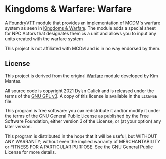 # Kingdoms & Warfare: Warfare

A [FoundryVTT](https://foundryvtt.com/) module that provides an implementation of MCDM's warfare system as seen in [Kingdoms & Warfare](https://shop.mcdmproductions.com/products/kingdoms-and-warfare-book). The module adds a special sheet for NPC Actors that designates them as a unit and allows you to input any units created with the warfare system.

This project is not affiliated with MCDM and is in no way endorsed by them.

## License

This project is derived from the original [Warfare](https://bitbucket.org/Fyorl/warfare/src) module developed by Kim Mantas.

All source code is copyright 2021 Dylan Gulick and is released under the terms of the [GNU GPL v3](https://www.gnu.org/licenses/gpl-3.0.en.html). A copy of this license is available in the `LICENSE` file.

This program is free software: you can redistribute it and/or modify it under the terms of the GNU General Public License as published by the Free Software Foundation, either version 3 of the License, or (at your option) any later version.

This program is distributed in the hope that it will be useful, but WITHOUT ANY WARRANTY; without even the implied warranty of MERCHANTABILITY or FITNESS FOR A PARTICULAR PURPOSE. See the GNU General Public License for more details.

